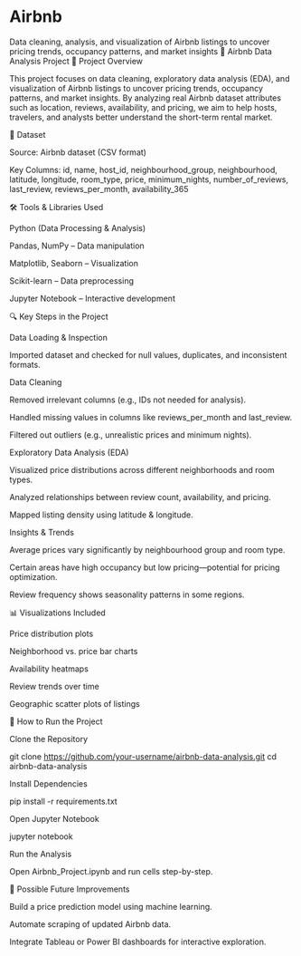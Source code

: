 # Airbnb
Data cleaning, analysis, and visualization of Airbnb listings to uncover pricing trends, occupancy patterns, and market insights
🏡 Airbnb Data Analysis Project
📌 Project Overview

This project focuses on data cleaning, exploratory data analysis (EDA), and visualization of Airbnb listings to uncover pricing trends, occupancy patterns, and market insights.
By analyzing real Airbnb dataset attributes such as location, reviews, availability, and pricing, we aim to help hosts, travelers, and analysts better understand the short-term rental market.

📂 Dataset

Source: Airbnb dataset (CSV format)

Key Columns: id, name, host_id, neighbourhood_group, neighbourhood, latitude, longitude, room_type, price, minimum_nights, number_of_reviews, last_review, reviews_per_month, availability_365

🛠️ Tools & Libraries Used

Python (Data Processing & Analysis)

Pandas, NumPy – Data manipulation

Matplotlib, Seaborn – Visualization

Scikit-learn – Data preprocessing

Jupyter Notebook – Interactive development

🔍 Key Steps in the Project

Data Loading & Inspection

Imported dataset and checked for null values, duplicates, and inconsistent formats.

Data Cleaning

Removed irrelevant columns (e.g., IDs not needed for analysis).

Handled missing values in columns like reviews_per_month and last_review.

Filtered out outliers (e.g., unrealistic prices and minimum nights).

Exploratory Data Analysis (EDA)

Visualized price distributions across different neighborhoods and room types.

Analyzed relationships between review count, availability, and pricing.

Mapped listing density using latitude & longitude.

Insights & Trends

Average prices vary significantly by neighbourhood group and room type.

Certain areas have high occupancy but low pricing—potential for pricing optimization.

Review frequency shows seasonality patterns in some regions.

📊 Visualizations Included

Price distribution plots

Neighborhood vs. price bar charts

Availability heatmaps

Review trends over time

Geographic scatter plots of listings

🚀 How to Run the Project

Clone the Repository

git clone https://github.com/your-username/airbnb-data-analysis.git
cd airbnb-data-analysis


Install Dependencies

pip install -r requirements.txt


Open Jupyter Notebook

jupyter notebook


Run the Analysis

Open Airbnb_Project.ipynb and run cells step-by-step.

📌 Possible Future Improvements

Build a price prediction model using machine learning.

Automate scraping of updated Airbnb data.

Integrate Tableau or Power BI dashboards for interactive exploration.
